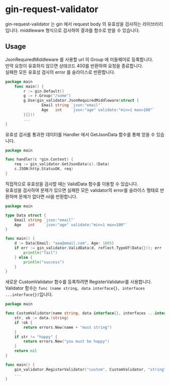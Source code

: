 # gin-request-validator
gin-request-validator 는 gin 에서 request body 의 유효성을 검사하는 라이브러리입니다.
middleware 형식으로 검사하여 결과를 함수로 받을 수 있습니다.

## Usage
JsonRequiredMiddleware 를 사용할 url 의 Group 에 미들웨어로 등록합니다.  
만약 요청이 유효하지 않으면 상태코드 400를 반환하여 요청을 종료합니다.  
실패한 모든 유효성 검사의 error 를 슬라이스로 반환합니다.  
```go
package main
    func main() {
    	r := gin.Default()
    	g := r.Group("/some")
        g.Use(gin_validator.JsonRequiredMiddleware(struct {
    	        Email string `json:"email"`
    	        Age   int    `json:"age" validate:"min=1 max=100"`
        }{}))
    	...
}
```
유효성 검사를 통과한 데이터를 Handler 에서 GetJsonData 함수를 통해 얻을 수 있습니다.
```go
package main

func handler(c *gin.Context) {
	req := gin_validator.GetJsonData(c).(Data)
	c.JSON(http.StatusOK, req)
}
```
직접적으로 유효성을 검사할 때는 ValidData 함수를 이용할 수 있습니다.  
유효성을 검사하여 문제가 있으면 실패한 모든 validator의 error를 슬라이스 형태로 반환하며 
문제가 없다면 nil을 반환합니다.  
```go
package main

type Data struct {
	Email string `json:"email"`
	Age   int    `json:"age" validate:"min=1 max=100"`
}

func main() {
	d := Data{Email: "aaa@email.com", Age: 1005}
	if err := gin_validator.ValidData(d, reflect.TypeOf(Data{})); err != nil {
		println("fail")
	} else {
		println("success")
	}
}
```
새로운 CustomValidator 함수를 등록하려면 RegisterValidator를 사용합니다.  
Validator 함수는 ```func (name string, data interface{}, interfaces ...interface{})```입니다.
```go
package main

func CustomValidator(name string, data interface{}, interfaces ...interface{}) error {
	str, ok := data.(string)
	if !ok {
		return errors.New(name + "must string")
    }
	if str != "happy" {
		return errors.New("you must be happy")
	}
	return nil
}

func main() {
	gin_validator.RegisterValidator("custom", CustomValidator, "string")
	...
}
``` 